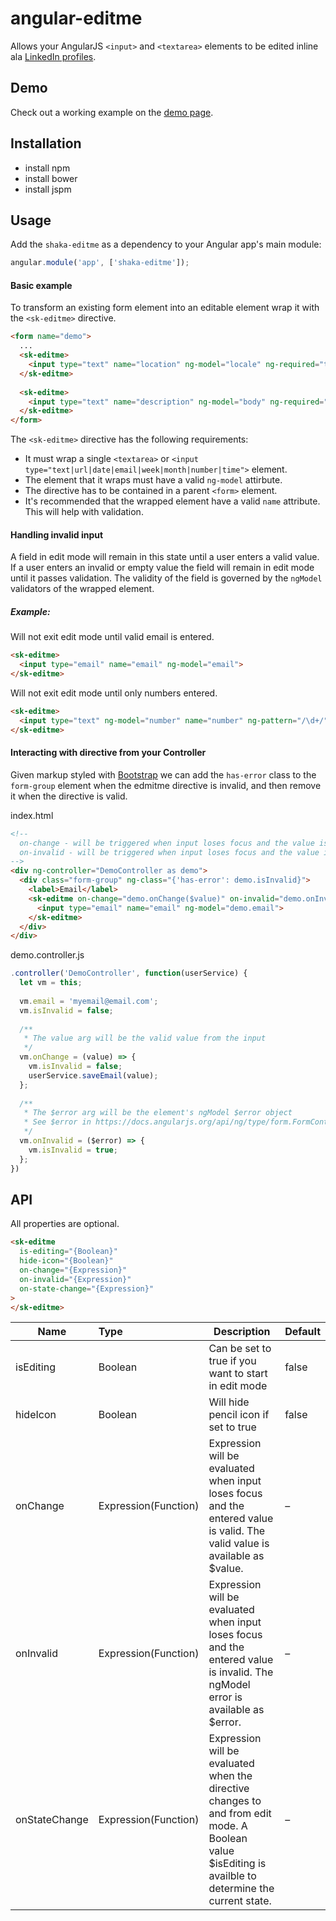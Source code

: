 # angular-editme

Allows your AngularJS `<input>` and `<textarea>` elements to be edited inline ala [LinkedIn profiles](https://www.linkedin.com/).

## Demo

Check out a working example on the [demo page]().

## Installation

* install npm
* install bower
* install jspm

## Usage

Add the `shaka-editme` as a dependency to your Angular app's main module:

```javascript
angular.module('app', ['shaka-editme']);
```

#### Basic example

To transform an existing form element into an editable element wrap it with the `<sk-editme>` directive. 

```html
<form name="demo">
  ...
  <sk-editme>
    <input type="text" name="location" ng-model="locale" ng-required="true">
  </sk-editme>
  
  <sk-editme>
    <input type="text" name="description" ng-model="body" ng-required="true">
  </sk-editme>
</form>
```

The `<sk-editme>` directive has the following requirements:

* It must wrap a single `<textarea>` or `<input type="text|url|date|email|week|month|number|time">` element.
* The element that it wraps must have a valid `ng-model` attirbute.
* The directive has to be contained in a parent `<form>` element.
* It's recommended that the wrapped element have a valid `name` attribute. This will help with validation.



#### Handling invalid input

A field in edit mode will remain in this state until a user enters a valid value. If a user enters an invalid or empty value the field will remain in edit mode until it passes validation. The validity of the field is governed by the `ngModel` validators of the wrapped element.

##### Example:

Will not exit edit mode until valid email is entered.

```html
<sk-editme>
  <input type="email" name="email" ng-model="email">
</sk-editme>
```

Will not exit edit mode until only numbers entered.

```html
<sk-editme>
  <input type="text" ng-model="number" name="number" ng-pattern="/\d+/" />
</sk-editme>
```



#### Interacting with directive from your Controller

Given markup styled with [Bootstrap](http://getbootstrap.com/css/#forms-control-validation) we can add the `has-error` class to the `form-group` element when the edmitme directive is invalid, and then remove it when the directive is valid.

index.html
```html
<!-- 
  on-change - will be triggered when input loses focus and the value is valid
  on-invalid - will be triggered when input loses focus and the value is invalid
-->
<div ng-controller="DemoController as demo">
  <div class="form-group" ng-class="{'has-error': demo.isInvalid}">
    <label>Email</label>
    <sk-editme on-change="demo.onChange($value)" on-invalid="demo.onInvalid($error)">
      <input type="email" name="email" ng-model="demo.email">
    </sk-editme>
  </div>
</div>
```

demo.controller.js
```javascript
.controller('DemoController', function(userService) {
  let vm = this;
  
  vm.email = 'myemail@email.com';
  vm.isInvalid = false;
  
  /**
   * The value arg will be the valid value from the input
   */
  vm.onChange = (value) => {
    vm.isInvalid = false;
    userService.saveEmail(value);
  };
  
  /**
   * The $error arg will be the element's ngModel $error object
   * See $error in https://docs.angularjs.org/api/ng/type/form.FormController
   */
  vm.onInvalid = ($error) => {
    vm.isInvalid = true;
  };
})
```


## API

All properties are optional.

```html
<sk-editme
  is-editing="{Boolean}"
  hide-icon="{Boolean}"
  on-change="{Expression}"
  on-invalid="{Expression}"
  on-state-change="{Expression}"
>
</sk-editme>
```

| Name          | Type                 | Description  | Default     |
| ------------- |:---------------------| -------------| ------------|
| isEditing     | Boolean              | Can be set to true if you want to start in edit mode | false
| hideIcon      | Boolean              |  Will hide pencil icon if set to true | false
| onChange      | Expression(Function) | Expression will be evaluated when input loses focus and the entered value is valid. The valid value is available as $value. | –
| onInvalid     | Expression(Function) | Expression will be evaluated when input loses focus and the entered value is invalid. The ngModel error is available as $error. | –
| onStateChange | Expression(Function) | Expression will be evaluated when the directive changes to and from edit mode. A Boolean value $isEditing is availble to determine the current state. | –



